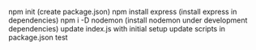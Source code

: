 npm init (create package.json)
npm install express (install express in dependencies)
npm i -D nodemon (install nodemon under development dependencies)
update index.js with initial setup
update scripts in package.json
test
